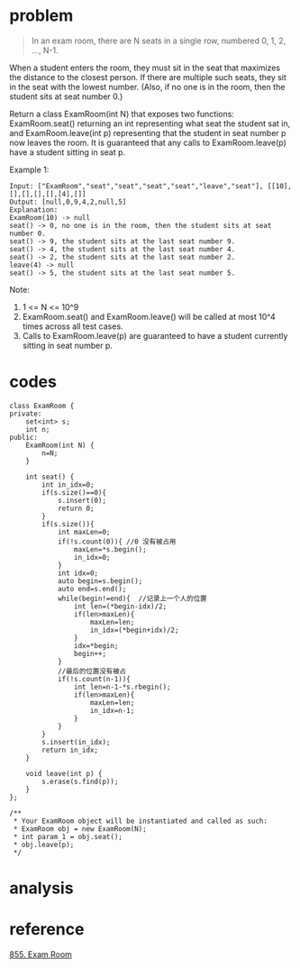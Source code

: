 # problem
>In an exam room, there are N seats in a single row, numbered 0, 1, 2, ..., N-1.

When a student enters the room, they must sit in the seat that maximizes the distance to the closest person.  If there are multiple such seats, they sit in the seat with the lowest number.  (Also, if no one is in the room, then the student sits at seat number 0.)

Return a class ExamRoom(int N) that exposes two functions: ExamRoom.seat() returning an int representing what seat the student sat in, and ExamRoom.leave(int p) representing that the student in seat number p now leaves the room.  It is guaranteed that any calls to ExamRoom.leave(p) have a student sitting in seat p.

Example 1:
```
Input: ["ExamRoom","seat","seat","seat","seat","leave","seat"], [[10],[],[],[],[],[4],[]]
Output: [null,0,9,4,2,null,5]
Explanation:
ExamRoom(10) -> null
seat() -> 0, no one is in the room, then the student sits at seat number 0.
seat() -> 9, the student sits at the last seat number 9.
seat() -> 4, the student sits at the last seat number 4.
seat() -> 2, the student sits at the last seat number 2.
leave(4) -> null
seat() -> 5, the student​​​​​​​ sits at the last seat number 5.
```
Note:

1. 1 <= N <= 10^9
2. ExamRoom.seat() and ExamRoom.leave() will be called at most 10^4 times across all test cases.
3. Calls to ExamRoom.leave(p) are guaranteed to have a student currently sitting in seat number p.

# codes
```
class ExamRoom {
private:
    set<int> s;
    int n;
public:
    ExamRoom(int N) {
        n=N;
    }
    
    int seat() {
        int in_idx=0;
        if(s.size()==0){
            s.insert(0);
            return 0;
        }
        if(s.size()){
            int maxLen=0;
            if(!s.count(0)){ //0 没有被占用
                maxLen=*s.begin();
                in_idx=0;
            }
            int idx=0;
            auto begin=s.begin();
            auto end=s.end();
            while(begin!=end){  //记录上一个人的位置
                int len=(*begin-idx)/2;
                if(len>maxLen){
                    maxLen=len;
                    in_idx=(*begin+idx)/2;
                }
                idx=*begin;
                begin++;
            }
            //最后的位置没有被占
            if(!s.count(n-1)){
                int len=n-1-*s.rbegin();
                if(len>maxLen){
                    maxLen=len;
                    in_idx=n-1;
                }
            }
        }
        s.insert(in_idx);
        return in_idx;
    }
    
    void leave(int p) {
        s.erase(s.find(p));
    }
};

/**
 * Your ExamRoom object will be instantiated and called as such:
 * ExamRoom obj = new ExamRoom(N);
 * int param_1 = obj.seat();
 * obj.leave(p);
 */
```

# analysis
>
# reference
[855. Exam Room][1]

[1]: https://leetcode.com/problems/exam-room/discuss/148769/C++-solutions-Easy-to-understandbeat-98.90